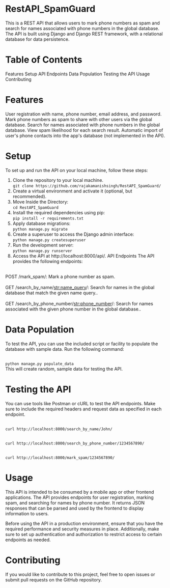 # RestAPI_SpamGuard
This is a REST API that allows users to mark phone numbers as spam and search for names associated with phone numbers in the global database. The API is built using Django and Django REST framework, with a relational database for data persistence.

# Table of Contents
Features
Setup
API Endpoints
Data Population
Testing the API
Usage
Contributing

# Features
User registration with name, phone number, email address, and password.
Mark phone numbers as spam to share with other users via the global database.
Search for names associated with phone numbers in the global database.
View spam likelihood for each search result.
Automatic import of user's phone contacts into the app's database (not implemented in the API).

# Setup
To set up and run the API on your local machine, follow these steps:

1. Clone the repository to your local machine. <br>`git clone https://github.com/rajakamanishsingh/RestAPI_SpamGuard/`<br/>
2. Create a virtual environment and activate it (optional, but recommended).
3. Move Inside the Directory:<br>`cd RestAPI_SpamGuard`<br/>
4. Install the required dependencies using pip: <br>`pip install -r requirements.txt` <br/>
5. Apply database migrations:<br>`python manage.py migrate`<br/>
6. Create a superuser to access the Django admin interface:<br>`python manage.py createsuperuser`<br/>
7. Run the development server:<br>`python manage.py runserver`<br/>
8. Access the API at http://localhost:8000/api/.
API Endpoints
The API provides the following endpoints:

<br>POST /mark_spam/: Mark a phone number as spam.<br/>
<br>GET /search_by_name/<str:name_query>/: Search for names in the global database that match the given name query..<br/>
<br>GET /search_by_phone_number/<str:phone_number>/: Search for names associated with the given phone number in the global database..<br/>
# Data Population
To test the API, you can use the included script or facility to populate the database with sample data. Run the following command:

<br>`python manage.py populate_data`<br/>
This will create random, sample data for testing the API.

# Testing the API
You can use tools like Postman or cURL to test the API endpoints. Make sure to include the required headers and request data as specified in each endpoint.

<br>`curl http://localhost:8000/search_by_name/John/`<br/>

<br>`curl http://localhost:8000/search_by_phone_number/1234567890/`<br/>

<br>`curl http://localhost:8000/mark_spam/1234567890/`<br/>

# Usage
This API is intended to be consumed by a mobile app or other frontend applications. The API provides endpoints for user registration, marking spam, and searching for names by phone number. It returns JSON responses that can be parsed and used by the frontend to display information to users.

Before using the API in a production environment, ensure that you have the required performance and security measures in place. Additionally, make sure to set up authentication and authorization to restrict access to certain endpoints as needed.

# Contributing
If you would like to contribute to this project, feel free to open issues or submit pull requests on the GitHub repository.
